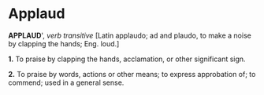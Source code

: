 # Applaud

**APPLAUD**', _verb transitive_ \[Latin applaudo; ad and plaudo, to make a noise by clapping the hands; Eng. loud.\]

**1.** To praise by clapping the hands, acclamation, or other significant sign.

**2.** To praise by words, actions or other means; to express approbation of; to commend; used in a general sense.